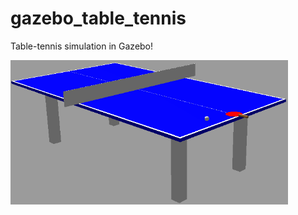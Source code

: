 # gazebo_table_tennis
Table-tennis simulation in Gazebo!

<img src=media/gazebo_table_tennis.png width="444px"/>

